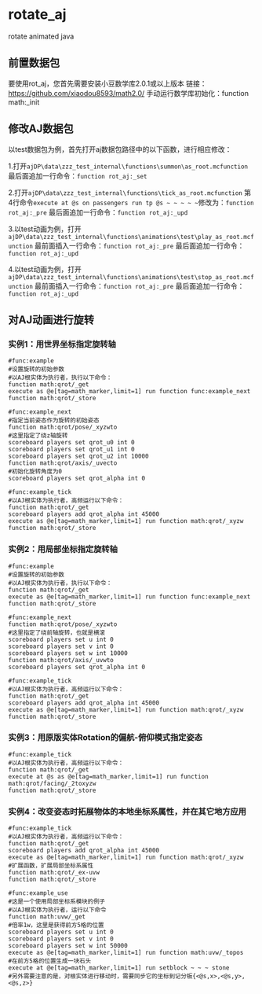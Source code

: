 # rotate_aj
 rotate animated java

## 前置数据包
要使用rot_aj，您首先需要安装小豆数学库2.0.1或以上版本
链接：https://github.com/xiaodou8593/math2.0/
手动运行数学库初始化：function math:_init

## 修改AJ数据包
以test数据包为例，首先打开aj数据包路径中的以下函数，进行相应修改：

1.打开`ajDP\data\zzz_test_internal\functions\summon\as_root.mcfunction`
最后面追加一行命令：`function rot_aj:_set`

2.打开`ajDP\data\zzz_test_internal\functions\tick_as_root.mcfunction`
第4行命令`execute at @s on passengers run tp @s ~ ~ ~ ~ ~`修改为：`function rot_aj:_pre`
最后面追加一行命令：`function rot_aj:_upd`

3.以test动画为例，打开`ajDP\data\zzz_test_internal\functions\animations\test\play_as_root.mcfunction`
最前面插入一行命令：`function rot_aj:_pre`
最后面追加一行命令：`function rot_aj:_upd`

4.以test动画为例，打开`ajDP\data\zzz_test_internal\functions\animations\test\stop_as_root.mcfunction`
最前面插入一行命令：`function rot_aj:_pre`
最后面追加一行命令：`function rot_aj:_upd`

## 对AJ动画进行旋转

### 实例1：用世界坐标指定旋转轴
```mcfunction
#func:example
#设置旋转的初始参数
#以AJ根实体为执行者，执行以下命令：
function math:qrot/_get
execute as @e[tag=math_marker,limit=1] run function func:example_next
function math:qrot/_store

#func:example_next
#指定当前姿态作为旋转的初始姿态
function math:qrot/pose/_xyzwto
#这里指定了绕z轴旋转
scoreboard players set qrot_u0 int 0
scoreboard players set qrot_u1 int 0
scoreboard players set qrot_u2 int 10000
function math:qrot/axis/_uvecto
#初始化旋转角度为0
scoreboard players set qrot_alpha int 0

#func:example_tick
#以AJ根实体为执行者，高频运行以下命令：
function math:qrot/_get
scoreboard players add qrot_alpha int 45000
execute as @e[tag=math_marker,limit=1] run function math:qrot/_xyzw
function math:qrot/_store
```

### 实例2：用局部坐标指定旋转轴
```mcfunction
#func:example
#设置旋转的初始参数
#以AJ根实体为执行者，执行以下命令：
function math:qrot/_get
execute as @e[tag=math_marker,limit=1] run function func:example_next
function math:qrot/_store

#func:example_next
function math:qrot/pose/_xyzwto
#这里指定了绕前轴旋转，也就是横滚
scoreboard players set u int 0
scoreboard players set v int 0
scoreboard players set w int 10000
function math:qrot/axis/_uvwto
scoreboard players set qrot_alpha int 0

#func:example_tick
#以AJ根实体为执行者，高频运行以下命令：
function math:qrot/_get
scoreboard players add qrot_alpha int 45000
execute as @e[tag=math_marker,limit=1] run function math:qrot/_xyzw
function math:qrot/_store
```

### 实例3：用原版实体Rotation的偏航-俯仰模式指定姿态
```mcfunction
#func:example_tick
#以AJ根实体为执行者，高频运行以下命令：
function math:qrot/_get
execute at @s as @e[tag=math_marker,limit=1] run function math:qrot/facing/_2toxyzw
function math:qrot/_store
```

### 实例4：改变姿态时拓展物体的本地坐标系属性，并在其它地方应用
```mcfunction
#func:example_tick
#以AJ根实体为执行者，高频运行以下命令：
function math:qrot/_get
scoreboard players add qrot_alpha int 45000
execute as @e[tag=math_marker,limit=1] run function math:qrot/_xyzw
#扩展函数，扩展局部坐标系属性
function math:qrot/_ex-uvw
function math:qrot/_store

#func:example_use
#这是一个使用局部坐标系模块的例子
#以AJ根实体为执行者，运行以下命令
function math:uvw/_get
#倍率1w，这里是获得前方5格的位置
scoreboard players set u int 0
scoreboard players set v int 0
scoreboard players set w int 50000
execute as @e[tag=math_marker,limit=1] run function math:uvw/_topos
#在前方5格的位置生成一块石头
execute at @e[tag=math_marker,limit=1] run setblock ~ ~ ~ stone
#另外需要注意的是，对根实体进行移动时，需要同步它的坐标到记分板{<@s,x>,<@s,y>,<@s,z>}
```